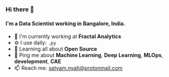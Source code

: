 ### Hi there 👋

#### I'm a Data Scientist working in Bangalore, India.

- 🏢 I'm currently working at **Fractal Analytics**
- ⚙️ I use daily: `.py`
- 🌱 Learning all about **Open Source**
- 💬 Ping me about **Machine Learning**, **Deep Learning**, **MLOps**, **development**, **CAE**
- 📫 Reach me: satyam.nyati@protonmail.com
